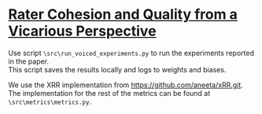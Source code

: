 # [Rater Cohesion and Quality from a Vicarious Perspective](https://aclanthology.org/2024.findings-emnlp.296/)

Use script ``\src\run_voiced_experiments.py`` to run the experiments reported in the paper.  
This script saves the results locally and logs to weights and biases.  

We use the XRR implementation from <https://github.com/aneeta/xRR.git>.  
The implementation for the rest of the metrics can be found at ``\src\metrics\metrics.py``.  

